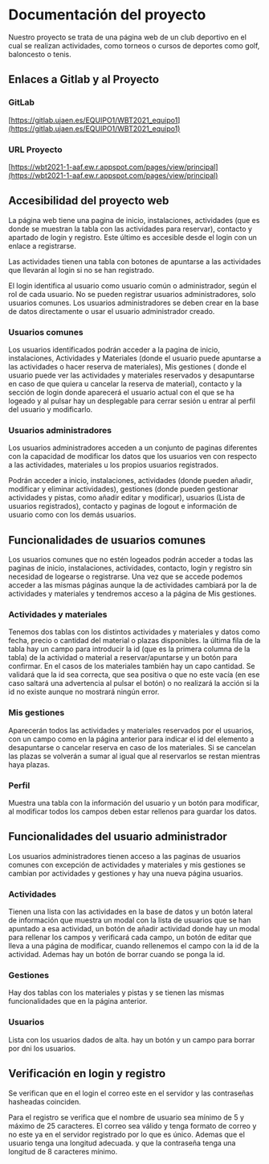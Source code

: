 # Documentación del proyecto

Nuestro proyecto se trata de una página web de un club deportivo en el cual se realizan actividades, como torneos o cursos de deportes como golf, baloncesto o tenis.

## Enlaces a Gitlab y al Proyecto

### GitLab

[https://gitlab.ujaen.es/EQUIPO1/WBT2021_equipo1](https://gitlab.ujaen.es/EQUIPO1/WBT2021_equipo1)

### URL Proyecto

[https://wbt2021-1-aaf.ew.r.appspot.com/pages/view/principal](https://wbt2021-1-aaf.ew.r.appspot.com/pages/view/principal)

## Accesibilidad del proyecto web

La página web tiene una pagina de inicio, instalaciones, actividades (que es donde se muestran la tabla con las actividades para reservar), contacto y apartado de login y registro. Este último es accesible desde el login con un enlace a registrarse.

Las actividades tienen una tabla con botones de apuntarse a las actividades que llevarán al login si no se han registrado.

El login identifica al usuario como usuario común o administrador, según el rol de cada usuario. No se pueden registrar usuarios administradores, solo usuarios comunes. Los usuarios administradores se deben crear en la base de datos directamente o usar el usuario administrador creado.

### Usuarios comunes

Los usuarios identificados podrán acceder a la pagina de inicio, instalaciones, Actividades y Materiales (donde el usuario puede apuntarse a las actividades o hacer reserva de materiales), Mis gestiones ( donde el usuario puede ver las actividades y materiales reservados y desapuntarse en caso de que quiera u cancelar la reserva de material), contacto y la sección de login donde aparecerá el usuario actual con el que se ha logeado y al pulsar hay un desplegable para cerrar sesión u entrar al perfil del usuario y modificarlo.

### Usuarios administradores

Los usuarios administradores acceden a un conjunto de paginas diferentes con la capacidad de modificar los datos que los usuarios ven con respecto a las actividades, materiales u los propios usuarios registrados.

Podrán acceder a inicio, instalaciones, actividades (donde pueden añadir, modificar y eliminar actividades), gestiones (donde pueden gestionar actividades y pistas, como añadir editar y modificar), usuarios (Lista de usuarios registrados), contacto y paginas de logout e información de usuario como con los demás usuarios.


## Funcionalidades de usuarios comunes

Los usuarios comunes que no estén logeados podrán acceder a todas las paginas de inicio, instalaciones, actividades, contacto, login y registro sin necesidad de logearse o registrarse. Una vez que se accede  podemos acceder a las mismas páginas aunque la de actividades cambiará por la de actividades y materiales y tendremos acceso a la página de Mis gestiones.

### Actividades y materiales
Tenemos dos tablas con los distintos actividades y materiales y datos como fecha, precio o cantidad del material o plazas disponibles. la última fila de la tabla hay un campo para introducir la id (que es la primera columna de la tabla) de la actividad o material a reservar/apuntarse y un botón para confirmar. En el casos de los materiales también hay un capo cantidad.  Se validará que la id sea correcta, que sea positiva o que no este vacía (en ese caso saltará una advertencia al pulsar el botón) o no realizará la acción si la id no existe aunque no mostrará ningún error.

### Mis gestiones 

Aparecerán todos las actividades y materiales reservados por el usuarios, con un campo como en la página anterior para indicar el id del elemento a desapuntarse o cancelar reserva en caso de los materiales. Si se cancelan las plazas se volverán a sumar al igual que al reservarlos se restan mientras haya plazas.

### Perfil

Muestra una tabla con la información del usuario y un botón para modificar, al modificar todos los campos deben estar rellenos para guardar los datos.


## Funcionalidades del usuario administrador

Los usuarios administradores tienen acceso a las paginas de usuarios comunes con excepción de actividades y materiales y mis gestiones se cambian por actividades y gestiones y hay una nueva página usuarios.

### Actividades 

Tienen una lista con las actividades en la base de datos y un botón lateral de información que muestra un modal con la lista de usuarios que se han apuntado a esa actividad, un botón de añadir actividad donde hay un modal para rellenar los campos y verificará cada campo, un botón de editar que lleva a una página de modificar, cuando rellenemos el campo con la id de la actividad. Ademas hay un botón de borrar cuando se ponga la id.

### Gestiones 

Hay dos tablas con los materiales y pistas y se tienen las mismas funcionalidades que en la página anterior.

### Usuarios 

Lista con los usuarios dados de alta. hay un botón y un campo para borrar por dni los usuarios.


## Verificación en login y registro

Se verifican que en el login el correo este en el servidor y las contraseñas hasheadas coinciden.

Para el registro se verifica que el nombre de usuario sea mínimo de 5 y máximo de 25 caracteres. El correo sea válido y tenga formato de correo y no este ya en el servidor registrado por lo que es único. Ademas que el usuario tenga una longitud adecuada. y que la contraseña tenga una longitud de 8 caracteres mínimo.







